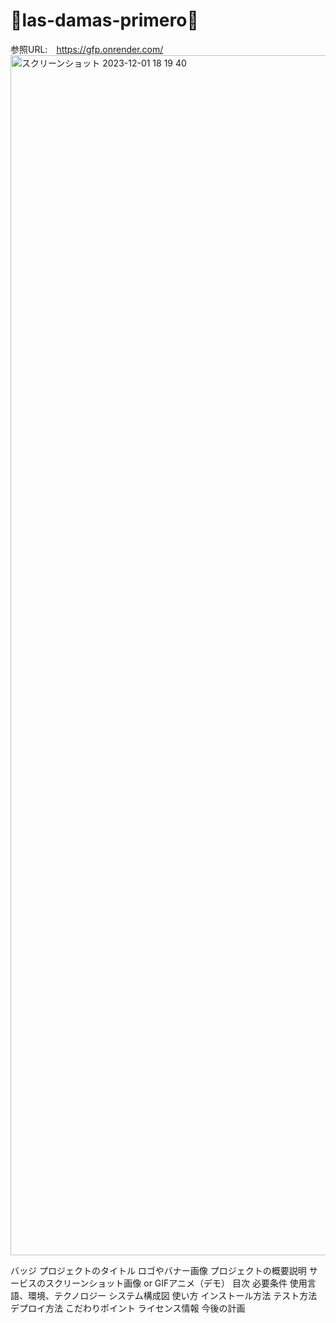 # 💐las-damas-primero💐
参照URL:　https://gfp.onrender.com/
<img width="1920" alt="スクリーンショット 2023-12-01 18 19 40" src="https://github.com/ryozo7/las-damas-primero/assets/113978510/78196371-3282-4634-a1fc-9976f50d5d87">

バッジ
プロジェクトのタイトル
ロゴやバナー画像
プロジェクトの概要説明
サービスのスクリーンショット画像 or GIFアニメ（デモ）
目次
必要条件
使用言語、環境、テクノロジー
システム構成図
使い方
インストール方法
テスト方法
デプロイ方法
こだわりポイント
ライセンス情報
今後の計画
